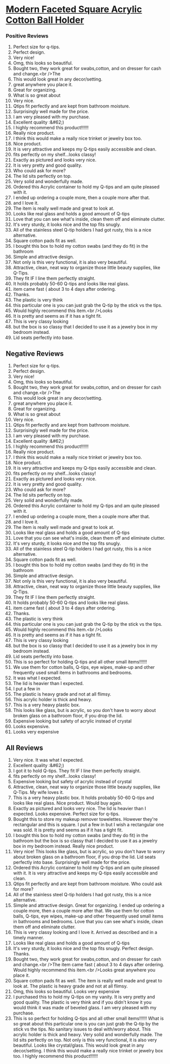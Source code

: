 # [Modern Faceted Square Acrylic Cotton Ball Holder](https://products.checkmycream.com/products/Modern-Faceted-Square-Acrylic-Cotton-Ball-Holder.html)

### Positive Reviews

<ol>
      <li>Perfect size for q-tips.</li>
      <li>Perfect design.  </li>
      <li>Very nice!</li>
      <li>Omg, this looks so beautiful.</li>
      <li>Bought two, they work great for swabs,cotton, and on dresser for cash and change.&lt;br /&gt;The</li>
      <li>This would look great in any decor/setting.</li>
      <li>great anywhere you place it.</li>
      <li>Great for organizing.</li>
      <li>What is so great about</li>
      <li>Very nice.</li>
      <li>Qtips fit perfectly and are kept from bathroom moisture.  </li>
      <li>Surprisingly well made for the price.</li>
      <li>I am very pleased with my purchase.</li>
      <li>Excellent quality :&amp;#62;)</li>
      <li>I highly recommend this product!!!!!!</li>
      <li>Really nice product.</li>
      <li>I think this would make a really nice trinket or jewelry box too.</li>
      <li>Nice product.</li>
      <li>It is very attractive and keeps my Q-tips easily accessible and clean.</li>
      <li>fits perfectly on my shelf...looks classy!</li>
      <li>Exactly as pictured and looks very nice.</li>
      <li>It is very pretty and good quality.  </li>
      <li>Who could ask for more?</li>
      <li>The lid sits perfectly on top.</li>
      <li>Very solid and wonderfully made.</li>
      <li>Ordered this Acrylic container to hold my Q-tips and am quite pleased with it.  </li>
      <li>I ended up ordering a couple more, then a couple more after that.</li>
      <li>and I love it.  </li>
      <li>The item is really well made and great to look at.  </li>
      <li>Looks like real glass and holds a good amount of Q-tips</li>
      <li>Love that you can see what&#x27;s inside, clean them off and eliminate clutter.</li>
      <li>It&#x27;s very sturdy, it looks nice and the top fits snugly.  </li>
      <li>All of the stainless steel Q-tip holders I had got rusty, this is a nice alternative.</li>
      <li>Square cotton pads fit as well.  </li>
      <li>I bought this box to hold my cotton swabs (and they do fit) in the bathroom</li>
      <li>Simple and attractive design.</li>
      <li>Not only is this very functional, it is also very beautiful.</li>
      <li>Attractive, clean, neat way to organize those little beauty supplies, like Q-Tips.  </li>
      <li>They fit IF I line them perfectly straight.</li>
      <li>It holds probably 50-60 Q-tips and looks like real glass.</li>
      <li>item came fast  ( about 3 to 4 days after ordering.</li>
      <li>Thanks.</li>
      <li>The plastic is very think</li>
      <li>this particular one is you can just grab the Q-tip by the stick vs the tips.</li>
      <li>Would highly recommend this item.&lt;br /&gt;Looks</li>
      <li>It is pretty and seems as if it has a tight fit.</li>
      <li>This is very classy looking</li>
      <li>but the box is so classy that I decided to use it as a jewelry box in my bedroom instead.  </li>
      <li>Lid seats perfectly into base.</li>
</ol>


<h2>Negative Reviews</h2>
<ol>
<li> Perfect size for q-tips.</li>
<li> Perfect design.  </li>
<li> Very nice!</li>
<li> Omg, this looks so beautiful.</li>
<li> Bought two, they work great for swabs,cotton, and on dresser for cash and change.&lt;br /&gt;The</li>
<li> This would look great in any decor/setting.</li>
<li> great anywhere you place it.</li>
<li> Great for organizing.</li>
<li> What is so great about</li>
<li> Very nice.</li>
<li> Qtips fit perfectly and are kept from bathroom moisture.  </li>
<li> Surprisingly well made for the price.</li>
<li> I am very pleased with my purchase.</li>
<li> Excellent quality :&amp;#62;)</li>
<li> I highly recommend this product!!!!!!</li>
<li> Really nice product.</li>
<li> I think this would make a really nice trinket or jewelry box too.</li>
<li> Nice product.</li>
<li> It is very attractive and keeps my Q-tips easily accessible and clean.</li>
<li> fits perfectly on my shelf...looks classy!</li>
<li> Exactly as pictured and looks very nice.</li>
<li> It is very pretty and good quality.  </li>
<li> Who could ask for more?</li>
<li> The lid sits perfectly on top.</li>
<li> Very solid and wonderfully made.</li>
<li> Ordered this Acrylic container to hold my Q-tips and am quite pleased with it.  </li>
<li> I ended up ordering a couple more, then a couple more after that.</li>
<li> and I love it.  </li>
<li> The item is really well made and great to look at.  </li>
<li> Looks like real glass and holds a good amount of Q-tips</li>
<li> Love that you can see what&#x27;s inside, clean them off and eliminate clutter.</li>
<li> It&#x27;s very sturdy, it looks nice and the top fits snugly.  </li>
<li> All of the stainless steel Q-tip holders I had got rusty, this is a nice alternative.</li>
<li> Square cotton pads fit as well.  </li>
<li> I bought this box to hold my cotton swabs (and they do fit) in the bathroom</li>
<li> Simple and attractive design.</li>
<li> Not only is this very functional, it is also very beautiful.</li>
<li> Attractive, clean, neat way to organize those little beauty supplies, like Q-Tips.  </li>
<li> They fit IF I line them perfectly straight.</li>
<li> It holds probably 50-60 Q-tips and looks like real glass.</li>
<li> item came fast  ( about 3 to 4 days after ordering.</li>
<li> Thanks.</li>
<li> The plastic is very think</li>
<li> this particular one is you can just grab the Q-tip by the stick vs the tips.</li>
<li> Would highly recommend this item.&lt;br /&gt;Looks</li>
<li> It is pretty and seems as if it has a tight fit.</li>
<li> This is very classy looking</li>
<li> but the box is so classy that I decided to use it as a jewelry box in my bedroom instead.  </li>
<li> Lid seats perfectly into base.</li>
<li> This is so perfect for holding Q-tips and all other small items!!!!!!</li>
<li> We use them for cotton balls, Q-tips, eye wipes, make-up and other frequently used small items in bathrooms and bedrooms.</li>
<li> It was what I expected.</li>
<li> The lid is heavier than I expected.</li>
<li> I put a few in</li>
<li> The plastic is heavy grade and not at all flimsy.</li>
<li> This acrylic holder is thick and heavy.</li>
<li> This is a very heavy plastic box.</li>
<li> This looks like glass, but is acrylic, so you don&#x27;t have to worry about broken glass on a bathroom floor, if you drop the lid.</li>
<li> Expensive looking but safety of acrylic instead of crystal</li>
<li> Looks expensive.</li>
<li> Looks very expensive</li>
</ol>

<h2>All Reviews</h2>

<ol>
    <li> Very nice. It was what I expected.</li>
    <li> Excellent quality :&amp;#62;)</li>
    <li> I  got it to hold Q-tips. They fit IF I line them perfectly straight.</li>
    <li> fits perfectly on my shelf...looks classy!</li>
    <li> Expensive looking but safety of acrylic instead of crystal</li>
    <li> Attractive, clean, neat way to organize those little beauty supplies, like Q-Tips.  My wife loves it.</li>
    <li> This is a very heavy plastic box. It holds probably 50-60 Q-tips and looks like real glass. Nice product. Would buy again.</li>
    <li> Exactly as pictured and looks very nice. The lid is heavier than I expected. Looks expensive. Perfect size for q-tips.</li>
    <li> Bought this to store my makeup remover towelettes. However they&#x27;re rectangular and this is square. I put a few in but I wish a rectangular one was sold. It is pretty and seems as if it has a tight fit.</li>
    <li> I bought this box to hold my cotton swabs (and they do fit) in the bathroom but the box is so classy that I decided to use it as a jewelry box in my bedroom instead.  Really nice product.</li>
    <li> Very nice! This looks like glass, but is acrylic, so you don&#x27;t have to worry about broken glass on a bathroom floor, if you drop the lid. Lid seats perfectly into base. Surprisingly well made for the price.</li>
    <li> Ordered this Acrylic container to hold my Q-tips and am quite pleased with it.  It is very attractive and keeps my Q-tips easily accessible and clean.</li>
    <li> Qtips fit perfectly and are kept from bathroom moisture.  Who could ask for more?</li>
    <li> All of the stainless steel Q-tip holders I had got rusty, this is a nice alternative.</li>
    <li> Simple and attractive design. Great for organizing. I ended up ordering a couple more, then a couple more after that. We use them for cotton balls, Q-tips, eye wipes, make-up and other frequently used small items in bathrooms and bedrooms. Love that you can see what&#x27;s inside, clean them off and eliminate clutter.</li>
    <li> This is very classy looking and I love it.  Arrived as described and in a timely manner.</li>
    <li> Looks like real glass and holds a good amount of Q-tips</li>
    <li> It&#x27;s very sturdy, it looks nice and the top fits snugly.  Perfect design.  Thanks.</li>
    <li> Bought two, they work great for swabs,cotton, and on dresser for cash and change.&lt;br /&gt;The item came fast  ( about 3 to 4 days after ordering. Would highly recommend this item.&lt;br /&gt;Looks great anywhere you place it.</li>
    <li> Square cotton pads fit as well.  The item is really well made and great to look at.  The plastic is heavy grade and not at all flimsy.</li>
    <li> Omg, this looks so beautiful. Looks very expensive</li>
    <li> I purchased this to hold my Q-tips on my vanity.  It is very pretty and good quality.  The plastic is very think and if you didn&#x27;t know it you would think it was made of beveled glass.  I am very pleased with my purchase.</li>
    <li> This is so perfect for holding Q-tips and all other small items!!!!!! What is so great about this particular one is you can just grab the Q-tip by the stick vs the tips. No sanitary issues to deal with/worry about. This acrylic holder is thick and heavy. Very solid and wonderfully made. The lid sits perfectly on top. Not only is this very functional, it is also very beautiful. Looks like crystal/glass. This would look great in any decor/setting. I think this would make a really nice trinket or jewelry box too. I highly recommend this product!!!!!!</li>
</ol>




